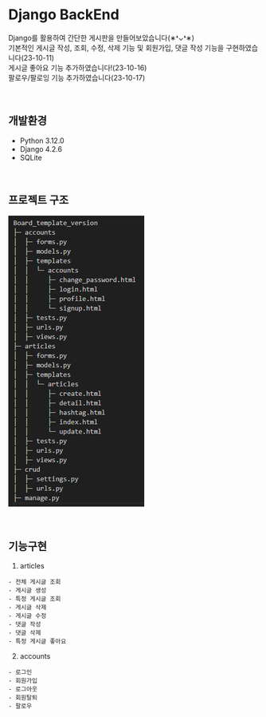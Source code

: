 
# Django BackEnd
Django를 활용하여 간단한 게시판을 만들어보았습니다(∗❛⌄❛∗)<br>
기본적인 게시글 작성, 조회, 수정, 삭제 기능 및 회원가입, 댓글 작성 기능을 구현하였습니다(23-10-11)<br>
게시글 좋아요 기능 추가하였습니다!(23-10-16)<br>
팔로우/팔로잉 기능 추가하였습니다(23-10-17)<br>

<br>

## 개발환경
- Python 3.12.0
- Django 4.2.6
- SQLite

<br>

## 프로젝트 구조
![prject tree](./README_img/project_tree.png)

<br>

## 기능구현
1. articles
```
- 전체 게시글 조회
- 게시글 생성
- 특정 게시글 조회
- 게시글 삭제 
- 게시글 수정
- 댓글 작성
- 댓글 삭제
- 특정 게시글 좋아요
```

2. accounts
```
- 로그인 
- 회원가입
- 로그아웃
- 회원탈퇴
- 팔로우
```

